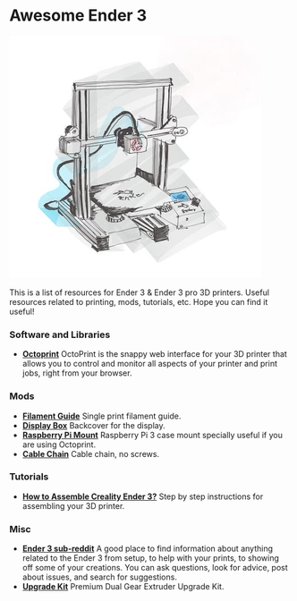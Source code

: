 Awesome Ender 3
================

![](./assets/illustration.jpg)


This is a list of resources for Ender 3 & Ender 3 pro 3D printers. Useful resources related to printing, mods, tutorials, etc. Hope you can find it useful!

### Software and Libraries ###
* [**Octoprint**](https://octoprint.org/) OctoPrint is the snappy web interface for your 3D printer that allows you to control and monitor all aspects of your printer and print jobs, right from your browser.

### Mods ###
* [**Filament Guide**](https://www.thingiverse.com/thing:3712330) Single print filament guide. 
* [**Display Box**](https://www.thingiverse.com/thing:4048695) Backcover for the display.
* [**Raspberry Pi Mount**](https://www.thingiverse.com/thing:4751688) Raspberry Pi 3 case mount specially useful if you are using Octoprint.
* [**Cable Chain**](https://www.thingiverse.com/thing:3769941) Cable chain, no screws.

### Tutorials ###
* [**How to Assemble Creality Ender 3?**](https://letsprint3d.net/how-to-assemble-creality-ender-3/) Step by step instructions for assembling your 3D printer.

### Misc ###
* [**Ender 3 sub-reddit**](https://www.reddit.com/r/ender3/) A good place to find information about anything related to the Ender 3 from setup, to help with your prints, to showing off some of your creations. You can ask questions, look for advice, post about issues, and search for suggestions.
* [**Upgrade Kit**](https://www.amazon.com/dp/B08G8MJ592/ref=cm_sw_r_tw_dp_4Y9EQ4ZC96DA383YJSX2) Premium Dual Gear Extruder Upgrade Kit.
